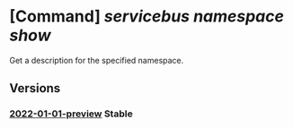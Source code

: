 # [Command] _servicebus namespace show_

Get a description for the specified namespace.

## Versions

### [2022-01-01-preview](/Resources/mgmt-plane/L3N1YnNjcmlwdGlvbnMve30vcmVzb3VyY2Vncm91cHMve30vcHJvdmlkZXJzL21pY3Jvc29mdC5zZXJ2aWNlYnVzL25hbWVzcGFjZXMve30=/2022-01-01-preview.xml) **Stable**

<!-- mgmt-plane /subscriptions/{}/resourcegroups/{}/providers/microsoft.servicebus/namespaces/{} 2022-01-01-preview -->
